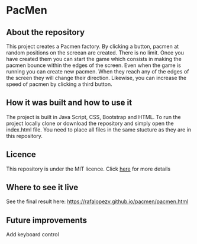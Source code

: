 # PacMen

## About the repository

This project creates a Pacmen factory. By clicking a button, pacmen at random positions on the screean are created. There is no limit. Once you have created them you can start the game which consists in making the pacmen bounce within the edges of the screen. Even when the game is running you can create new pacmen. When they reach any of the edges of the screen they will change their direction. Likewise, you can increase the speed of pacmen by clicking a third button.

## How it was built and how to use it

The project is built in Java Script, CSS, Bootstrap and HTML. To run the project locally clone or download the repository and simply open the index.html file. You need to place all files in the same stucture as they are in this repository. 

## Licence

This repository is under the MIT licence. Click [here](https://github.com/rafalopezv/PacMen/blob/main/LICENSE) for more details


## Where to see it live

See the final result here: https://rafalopezv.github.io/pacmen/pacmen.html

## Future improvements

Add keyboard control

